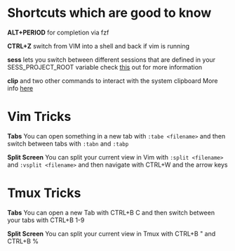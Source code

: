 # Shortcuts which are good to know
**ALT+PERIOD** for completion via fzf

**CTRL+Z** switch from VIM into a shell and back if vim is running

**sess** lets you switch between different sessions
that are defined in your SESS_PROJECT_ROOT variable
check [this](https://github.com/ChrisPenner/session-sauce#Configuration) out for more information

**clip** and two other commands to interact with the system clipboard 
More info [here](https://github.com/zpm-zsh/clipboard)

# Vim Tricks
**Tabs**
You can open something in a new tab with `:tabe <filename>` and then switch between tabs with `:tabn` and `:tabp`

**Split Screen**
You can split your current view in Vim with `:split <filename>` and `:vsplit <filename>` and then navigate with CTRL+W and the arrow keys

# Tmux Tricks
**Tabs**
You can open a new Tab with CTRL+B C and then switch between your tabs with CTRL+B 1-9

**Split Screen**
You can split your current view in Tmux with CTRL+B " and CTRL+B %
